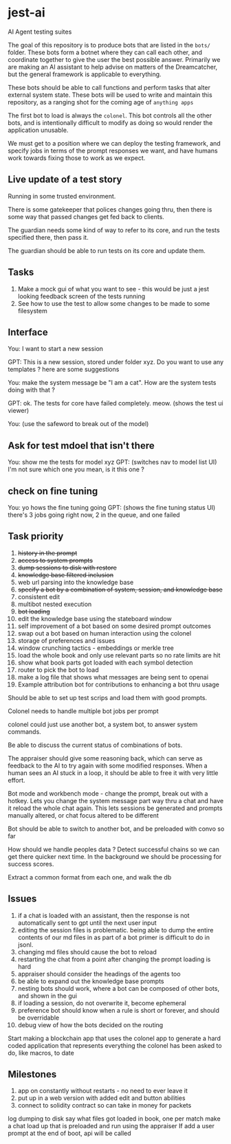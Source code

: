 # jest-ai

AI Agent testing suites

The goal of this repository is to produce bots that are listed in the `bots/` folder. These bots form a botnet where they can call each other, and coordinate together to give the user the best possible answer. Primarily we are making an AI assistant to help advise on matters of the Dreamcatcher, but the general framework is applicable to everything.

These bots should be able to call functions and perform tasks that alter external system state. These bots will be used to write and maintain this repository, as a ranging shot for the coming age of `anything apps`

The first bot to load is always the `colonel`. This bot controls all the other bots, and is intentionally difficult to modify as doing so would render the application unusable.

We must get to a position where we can deploy the testing framework, and specify jobs in terms of the prompt responses we want, and have humans work towards fixing those to work as we expect.

## Live update of a test story

Running in some trusted environment.

There is some gatekeeper that polices changes going thru, then there is some way that passed changes get fed back to clients.

The guardian needs some kind of way to refer to its core, and run the tests specified there, then pass it.

The guardian should be able to run tests on its core and update them.

## Tasks

1. Make a mock gui of what you want to see - this would be just a jest looking
   feedback screen of the tests running
2. See how to use the test to allow some changes to be made to some filesystem

## Interface

You: I want to start a new session

GPT: This is a new session, stored under folder xyz. Do you want to use any templates ?
here are some suggestions

You: make the system message be "I am a cat". How are the system tests doing with that ?

GPT: ok. The tests for core have failed completely. meow. (shows the test ui viewer)

You: (use the safeword to break out of the model)

## Ask for test mdoel that isn't there

You: show me the tests for model xyz
GPT: (switches nav to model list UI) I'm not sure which one you mean, is it <link> this one ?

## check on fine tuning

You: yo hows the fine tuning going
GPT: (shows the fine tuning status UI) there's 3 jobs going right now, 2 in the queue, and one failed

## Task priority

1. ~~history in the prompt~~
2. ~~access to system prompts~~
3. ~~dump sessions to disk with restore~~
4. ~~knowledge base filtered inclusion~~
5. web url parsing into the knowledge base
6. ~~specify a bot by a combination of system, session, and knowledge base~~
7. consistent edit
8. multibot nested execution
9. ~~bot loading~~
10. edit the knowledge base using the stateboard window
11. self improvement of a bot based on some desired prompt outcomes
12. swap out a bot based on human interaction using the colonel
13. storage of preferences and issues
14. window crunching tactics - embeddings or merkle tree
15. load the whole book and only use relevant parts so no rate limits are hit
16. show what book parts got loaded with each symbol detection
17. router to pick the bot to load
18. make a log file that shows what messages are being sent to openai
19. Example attribution bot for contributions to enhancing a bot thru usage

Should be able to set up test scrips and load them with good prompts.

Colonel needs to handle multiple bot jobs per prompt

colonel could just use another bot, a system bot, to answer system commands.

Be able to discuss the current status of combinations of bots.

The appraiser should give some reasoning back, which can serve as feedback to the AI to try again with some modified responses. When a human sees an AI stuck in a loop, it should be able to free it with very little effort.

Bot mode and workbench mode - change the prompt, break out with a hotkey. Lets you change the system message part way thru a chat and have it reload the whole chat again. This lets sessions be generated and prompts manually altered, or chat focus altered to be different

Bot should be able to switch to another bot, and be preloaded with convo so far

How should we handle peoples data ? Detect successful chains so we can get there quicker next time. In the background we should be processing for success scores.

Extract a common format from each one, and walk the db

## Issues

1. if a chat is loaded with an assistant, then the response is not automatically sent to gpt until the next user input
2. editing the session files is problematic. being able to dump the entire contents of our md files in as part of a bot primer is difficult to do in jsonl.
3. changing md files should cause the bot to reload
4. restarting the chat from a point after changing the prompt loading is hard
5. appraiser should consider the headings of the agents too
6. be able to expand out the knowledge base prompts
7. nesting bots should work, where a bot can be composed of other bots, and shown in the gui
8. if loading a session, do not overwrite it, become ephemeral
9. preference bot should know when a rule is short or forever, and should be overridable
10. debug view of how the bots decided on the routing

Start making a blockchain app that uses the colonel app to generate a hard coded application that represents everything the colonel has been asked to do, like macros, to date

## Milestones

1. app on constantly without restarts - no need to ever leave it
2. put up in a web version with added edit and button abilities
3. connect to solidity contract so can take in money for packets

log dumping to disk
say what files got loaded in book, one per match
make a chat load up that is preloaded and run using the appraiser
If add a user prompt at the end of boot, api will be called

